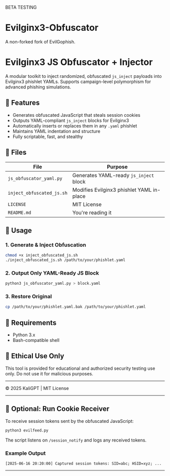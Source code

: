 BETA TESTING



# Evilginx3-Obfuscator
A non-forked fork of EvilGophish.

# Evilginx3 JS Obfuscator + Injector

A modular toolkit to inject randomized, obfuscated `js_inject` payloads into Evilginx3 phishlet YAMLs. Supports campaign-level polymorphism for advanced phishing simulations.

## 🔧 Features

- Generates obfuscated JavaScript that steals session cookies
- Outputs YAML-compliant `js_inject` blocks for Evilginx3
- Automatically inserts or replaces them in any `.yaml` phishlet
- Maintains YAML indentation and structure
- Fully scriptable, fast, and stealthy

## 📁 Files

| File                      | Purpose |
|---------------------------|---------|
| `js_obfuscator_yaml.py`   | Generates YAML-ready `js_inject` block |
| `inject_obfuscated_js.sh` | Modifies Evilginx3 phishlet YAML in-place |
| `LICENSE`                 | MIT License |
| `README.md`               | You're reading it |

## 🚀 Usage

### 1. Generate & Inject Obfuscation

```bash
chmod +x inject_obfuscated_js.sh
./inject_obfuscated_js.sh /path/to/your/phishlet.yaml
```

### 2. Output Only YAML-Ready JS Block

```bash
python3 js_obfuscator_yaml.py > block.yaml
```

### 3. Restore Original

```bash
cp /path/to/your/phishlet.yaml.bak /path/to/your/phishlet.yaml
```

## 🧠 Requirements

- Python 3.x
- Bash-compatible shell

## 🔐 Ethical Use Only

This tool is provided for educational and authorized security testing use only. Do not use it for malicious purposes.

---

© 2025 KaliGPT | MIT License


---

## 📡 Optional: Run Cookie Receiver

To receive session tokens sent by the obfuscated JavaScript:

```bash
python3 evilfeed.py
```

The script listens on `/session_notify` and logs any received tokens.

### Example Output

```
[2025-06-16 20:20:00] Captured session tokens: SID=abc; HSID=xyz; ...
```

---


